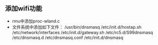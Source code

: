 ## 添加wifi功能
* rmu中添加proc-wland.c
* 文件系统中添加如下文件：
/usr/bin/dnsmasq /etc/init.d/hostap.sh /etc/network/interfaces /etc/init.d/gateway.sh /etc/rc5.d/S99dnsmasq /etc/dnsmasq.d /etc/dnsmasq.conf /etc/init.d/dnsmasq

